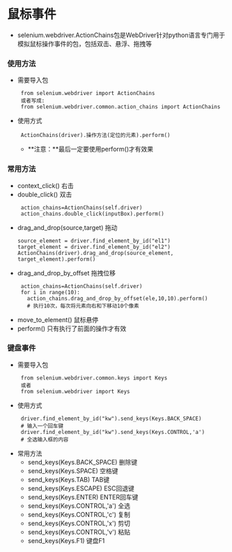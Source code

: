 
# 鼠标事件
* selenium.webdriver.ActionChains包是WebDriver针对python语言专门用于模拟鼠标操作事件的包，包括双击、悬浮、拖拽等

### 使用方法
* 需要导入包
  ```
   from selenium.webdriver import ActionChains
   或者写成:
   from selenium.webdriver.common.action_chains import ActionChains

  ```

* 使用方式
  ```
   ActionChains(driver).操作方法(定位的元素).perform()
  ```
  * **注意：**最后一定要使用perform()才有效果
### 常用方法
  * context_click() 右击
  * double_click() 双击
    ```
     action_chains=ActionChains(self.driver)
     action_chains.double_click(inputBox).perform()
    ```
  * drag_and_drop(source,target) 拖动
    ```
    source_element = driver.find_element_by_id("el1")
    target_element = driver.find_element_by_id("el2")
    ActionChains(driver).drag_and_drop(source_element, target_element).perform()
    ```
  * drag_and_drop_by_offset 拖拽位移
    ```
	 action_chains=ActionChains(self.driver)
	 for i in range(10):
       action_chains.drag_and_drop_by_offset(ele,10,10).perform()
	   # 执行10次，每次将元素向右和下移动10个像素
    ```	
  * move_to_element() 鼠标悬停
  * perform() 只有执行了前面的操作才有效

### 键盘事件
* 需要导入包
  ```
   from selenium.webdriver.common.keys import Keys
   或者
   from selenium.webdriver import Keys
  ```
* 使用方式
  ```
   driver.find_element_by_id("kw").send_keys(Keys.BACK_SPACE)
   # 输入一个回车键
   driver.find_element_by_id("kw").send_keys(Keys.CONTROL,'a')
   # 全选输入框的内容
  ```
* 常用方法
  * send_keys(Keys.BACK_SPACE) 删除键
  * send_keys(Keys.SPACE) 空格键
  * send_keys(Keys.TAB) TAB键
  * send_keys(Keys.ESCAPE) ESC回退键
  * send_keys(Keys.ENTER) ENTER回车键
  * send_keys(Keys.CONTROL,'a') 全选
  * send_keys(Keys.CONTROL,'c') 复制
  * send_keys(Keys.CONTROL,'x') 剪切
  * send_keys(Keys.CONTROL,'v') 粘贴
  * send_keys(Keys.F1) 键盘F1
